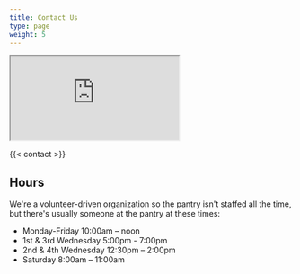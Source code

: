 ```yaml
---
title: Contact Us
type: page
weight: 5
---
```

<iframe class="alignright" loading="lazy"
src="https://maps.google.com/maps?q=600%20Washington%20St.%20Dedham%2C%20MA%2002026&#038;t=m&#038;z=10&#038;output=embed&#038;iwloc=near"
title="600 Washington St. Dedham, MA 02026"
aria-label="600 Washington St. Dedham, MA 02026"
></iframe>

{{< contact >}}

## Hours

We're a volunteer-driven organization so the pantry isn't staffed all the time, but there's usually someone at the pantry at these times:

* Monday-Friday 10:00am – noon
* 1st & 3rd Wednesday 5:00pm - 7:00pm
* 2nd & 4th Wednesday 12:30pm – 2:00pm
* Saturday 8:00am – 11:00am
